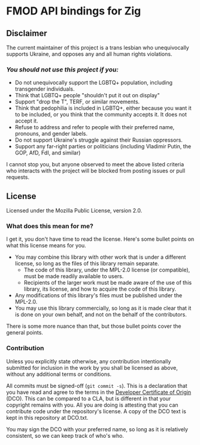# FMOD API bindings for Zig

## Disclaimer

The current maintainer of this project is a trans lesbian who unequivocally supports Ukraine,
and opposes any and all human rights violations.

### *You should not use this project if you:*

- Do not unequivocally support the LGBTQ+ population, including transgender individuals.
- Think that LGBTQ+ people "shouldn't put it out on display"
- Support "drop the T", TERF, or similar movements.
- Think that pedophilia is included in LGBTQ+, either because you want it to be included, or you think
  that the community accepts it. It does not accept it.
- Refuse to address and refer to people with their preferred name, pronouns, and gender labels.
- Do not support Ukraine's struggle against their Russian oppressors.
- Support any far-right parties or politicians (including Vladimir Putin, the GOP, AfD, FdI, and similar)

I cannot stop you, but anyone observed to meet the above listed criteria who interacts with the project
will be blocked from posting issues or pull requests.

## License

Licensed under the Mozilla Public License, version 2.0.

### What does this mean for me?

I get it, you don't have time to read the license. Here's some bullet points on what this license means for you.

- You may combine this library with other work that is under a different license, so long as the files of this library
  remain separate.
  - The code of this library, under the MPL-2.0 license (or compatible), must be made readily available to users.
  - Recipients of the larger work must be made aware of the use of this library, its license, and how to acquire the code
    of this library.
- Any modifications of this library's files must be published under the MPL-2.0.
- You may use this library commercially, so long as it is made clear that it is done on your own behalf, and not on the behalf
  of the contributors.

There is some more nuance than that, but those bullet points cover the general points.

### Contribution

Unless you explicitly state otherwise, any contribution intentionally submitted for inclusion in the work by you shall
be licensed as above, without any additional terms or conditions.

All commits must be signed-off (`git commit -s`). This is a declaration that you have read and agree to the terms in the
[Developer Certificate of Origin](https://developercertificate.org/) (DCO). This can be compared to a CLA, but is different in that
your copyright remains with you. All you are doing is attesting that you can contribute code under the repository's license.
A copy of the DCO text is kept in this repository at DCO.txt.

You may sign the DCO with your preferred name, so long as it is relatively consistent, so we can keep track of who's who.
